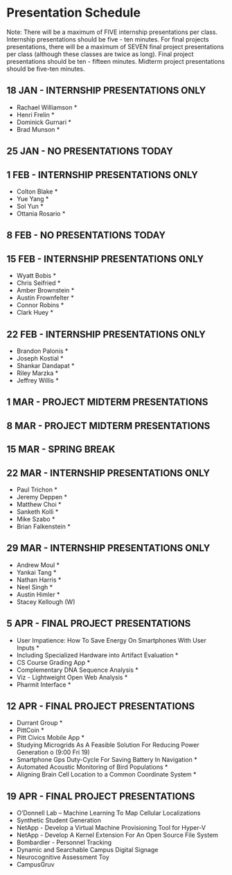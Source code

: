 # Presentation Schedule

Note: There will be a maximum of FIVE internship presentations per class. Internship presentations should be five - ten minutes.  For final projects presentations, there will be a maximum of SEVEN final project presentations per class (although these classes are twice as long).  Final project presentations should be ten - fifteen minutes.  Midterm project presentations should be five-ten minutes.



## 18 JAN - INTERNSHIP PRESENTATIONS ONLY
- Rachael Williamson *
- Henri Frelin *
- Dominick Gurnari *
- Brad Munson *

## 25 JAN - NO PRESENTATIONS TODAY

## 1 FEB - INTERNSHIP PRESENTATIONS ONLY
- Colton Blake *
- Yue Yang *
- Sol Yun *
- Ottania Rosario *

## 8 FEB - NO PRESENTATIONS TODAY

## 15 FEB - INTERNSHIP PRESENTATIONS ONLY
- Wyatt Bobis *
- Chris Seifried *
- Amber Brownstein *
- Austin Frownfelter *
- Connor Robins *
- Clark Huey *

## 22 FEB - INTERNSHIP PRESENTATIONS ONLY
- Brandon Palonis *
- Joseph Kostial *
- Shankar Dandapat *
- Riley Marzka *
- Jeffrey Willis *

## 1 MAR - PROJECT MIDTERM PRESENTATIONS

## 8 MAR - PROJECT MIDTERM PRESENTATIONS

## 15 MAR - SPRING BREAK

## 22 MAR - INTERNSHIP PRESENTATIONS ONLY
- Paul Trichon *
- Jeremy Deppen *
- Matthew Choi *
- Sanketh Kolli *
- Mike Szabo *
- Brian Falkenstein *

## 29 MAR - INTERNSHIP PRESENTATIONS ONLY
- Andrew Moul *
- Yankai Tang *
- Nathan Harris *
- Neel Singh *
- Austin Himler *
- Stacey Kellough (W)

## 5 APR - FINAL PROJECT PRESENTATIONS
* User Impatience: How To Save Energy On Smartphones With User Inputs *
* Including Specialized Hardware into Artifact Evaluation *
* CS Course Grading App *
* Complementary DNA Sequence Analysis *
* Viz - Lightweight Open Web Analysis *
* Pharmit Interface *

## 12 APR - FINAL PROJECT PRESENTATIONS
* Durrant Group *
* PittCoin *
* Pitt Civics Mobile App *
* Studying Microgrids As A Feasible Solution For Reducing Power Generation o (9:00 Fri 19)
* Smartphone Gps Duty-Cycle For Saving Battery In Navigation *
* Automated Acoustic Monitoring of Bird Populations *
* Aligning Brain Cell Location to a Common Coordinate System *

## 19 APR - FINAL PROJECT PRESENTATIONS
* O’Donnell Lab – Machine Learning To Map Cellular Localizations
* Synthetic Student Generation
* NetApp - Develop a Virtual Machine Provisioning Tool for Hyper-V
* NetApp - Develop A Kernel Extension For An Open Source File System
* Bombardier - Personnel Tracking
* Dynamic and Searchable Campus Digital Signage
* Neurocognitive Assessment Toy
* CampusGruv
